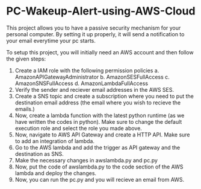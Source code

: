 # PC-Wakeup-Alert-using-AWS-Cloud
This project allows you to have a passive security mechanism for your personal computer. By setting it up properly, it will send a notification to your email everytime your pc starts.

To setup this project, you will initially need an AWS account and then follow the given steps:
1. Create a IAM role with the following permission policies
   a. AmazonAPIGatewayAdministrator
   b. AmazonSESFullAccess
   c. AmazonSNSFullAccess
   d. AmazonLambdaFullAccess
3. Verify the sender and reciever email addresses in the AWS SES.
4. Create a SNS topic and create a subscription where you need to put the destination email address (the email where you wish to recieve the emails.)
5. Now, create a lambda function with the latest python runtime (as we have written the codes in python). Make sure to change the default execution role and select the role you made above.
6. Now, navigate to AWS API Gateway and create a HTTP API. Make sure to add an integration of lambda.
7. Go to the AWS lambda and add the trigger as API gateway and the destination as SNS.
8.  Make the necessary changes in awslambda.py and pc.py 
9. Now, put the code of awslambda.py to the code section of the AWS lambda and deploy the changes.
10. Now, you can run the pc.py and you will recieve an email from AWS.
